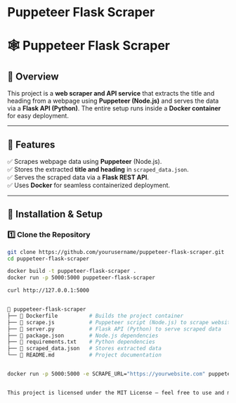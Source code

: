 ﻿# Puppeteer Flask Scraper
# 🕸️ Puppeteer Flask Scraper

## 📌 Overview

This project is a **web scraper and API service** that extracts the title and heading from a webpage using **Puppeteer (Node.js)** and serves the data via a **Flask API (Python)**. The entire setup runs inside a **Docker container** for easy deployment.

---

## 📜 Features

✅ Scrapes webpage data using **Puppeteer** (Node.js).  
✅ Stores the extracted **title and heading** in `scraped_data.json`.  
✅ Serves the scraped data via a **Flask REST API**.  
✅ Uses **Docker** for seamless containerized deployment.  

---

## 🚀 Installation & Setup

### **1️⃣ Clone the Repository**
```bash
git clone https://github.com/yourusername/puppeteer-flask-scraper.git
cd puppeteer-flask-scraper

docker build -t puppeteer-flask-scraper .
docker run -p 5000:5000 puppeteer-flask-scraper

curl http://127.0.0.1:5000


📂 puppeteer-flask-scraper
├── 📄 Dockerfile          # Builds the project container
├── 📄 scrape.js           # Puppeteer script (Node.js) to scrape website data
├── 📄 server.py           # Flask API (Python) to serve scraped data
├── 📄 package.json        # Node.js dependencies
├── 📄 requirements.txt    # Python dependencies
├── 📄 scraped_data.json   # Stores extracted data
└── 📄 README.md           # Project documentation


docker run -p 5000:5000 -e SCRAPE_URL="https://yourwebsite.com" puppeteer-flask-scraper


This project is licensed under the MIT License – feel free to use and modify it.
